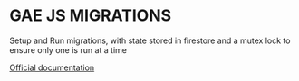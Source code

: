 # GAE JS MIGRATIONS

Setup and Run migrations, with state stored in firestore and a mutex lock to ensure only one is run at a time

[Official documentation](https://mondo-mob.github.io/gae-js-docs/packages/gae-js-migrations.html)